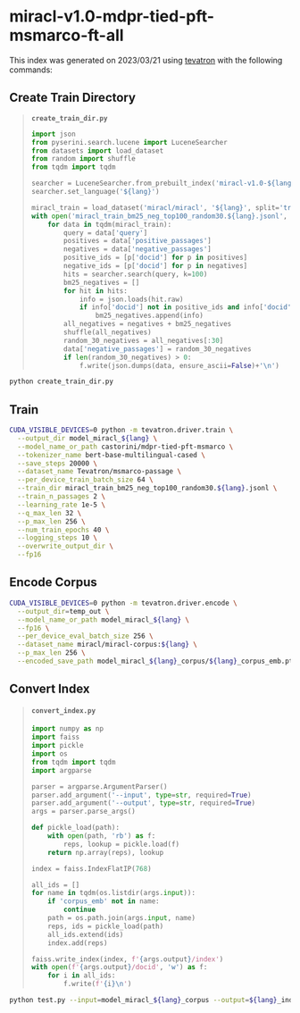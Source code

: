 # miracl-v1.0-mdpr-tied-pft-msmarco-ft-all

This index was generated on 2023/03/21 using [tevatron](https://github.com/texttron/tevatron) with the following commands:

## Create Train Directory

> **`create_train_dir.py`**
> ```python
> import json
> from pyserini.search.lucene import LuceneSearcher
> from datasets import load_dataset
> from random import shuffle
> from tqdm import tqdm
> 
> searcher = LuceneSearcher.from_prebuilt_index('miracl-v1.0-${lang}')
> searcher.set_language('${lang}')
> 
> miracl_train = load_dataset('miracl/miracl', '${lang}', split='train')
> with open('miracl_train_bm25_neg_top100_random30.${lang}.jsonl', 'w') as f:
>     for data in tqdm(miracl_train):
>         query = data['query']
>         positives = data['positive_passages']
>         negatives = data['negative_passages']
>         positive_ids = [p['docid'] for p in positives]
>         negative_ids = [p['docid'] for p in negatives]
>         hits = searcher.search(query, k=100)
>         bm25_negatives = []
>         for hit in hits:
>             info = json.loads(hit.raw)
>             if info['docid'] not in positive_ids and info['docid'] not in negative_ids:
>                 bm25_negatives.append(info)
>         all_negatives = negatives + bm25_negatives
>         shuffle(all_negatives)
>         random_30_negatives = all_negatives[:30]
>         data['negative_passages'] = random_30_negatives
>         if len(random_30_negatives) > 0:
>             f.write(json.dumps(data, ensure_ascii=False)+'\n')
> ```

```bash
python create_train_dir.py
```

## Train
```bash
CUDA_VISIBLE_DEVICES=0 python -m tevatron.driver.train \
  --output_dir model_miracl_${lang} \
  --model_name_or_path castorini/mdpr-tied-pft-msmarco \
  --tokenizer_name bert-base-multilingual-cased \
  --save_steps 20000 \
  --dataset_name Tevatron/msmarco-passage \
  --per_device_train_batch_size 64 \
  --train_dir miracl_train_bm25_neg_top100_random30.${lang}.jsonl \
  --train_n_passages 2 \
  --learning_rate 1e-5 \
  --q_max_len 32 \
  --p_max_len 256 \
  --num_train_epochs 40 \
  --logging_steps 10 \
  --overwrite_output_dir \
  --fp16
```

## Encode Corpus
```bash
CUDA_VISIBLE_DEVICES=0 python -m tevatron.driver.encode \
  --output_dir=temp_out \
  --model_name_or_path model_miracl_${lang} \
  --fp16 \
  --per_device_eval_batch_size 256 \
  --dataset_name miracl/miracl-corpus:${lang} \
  --p_max_len 256 \
  --encoded_save_path model_miracl_${lang}_corpus/${lang}_corpus_emb.pt 
```

## Convert Index

> #### **`convert_index.py`**
> ```python
> import numpy as np
> import faiss
> import pickle
> import os
> from tqdm import tqdm
> import argparse
> 
> parser = argparse.ArgumentParser()
> parser.add_argument('--input', type=str, required=True)
> parser.add_argument('--output', type=str, required=True)
> args = parser.parse_args()
> 
> def pickle_load(path):
>     with open(path, 'rb') as f:
>         reps, lookup = pickle.load(f)
>     return np.array(reps), lookup
> 
> index = faiss.IndexFlatIP(768)
> 
> all_ids = []
> for name in tqdm(os.listdir(args.input)):
>     if 'corpus_emb' not in name:
>         continue
>     path = os.path.join(args.input, name)
>     reps, ids = pickle_load(path)
>     all_ids.extend(ids)
>     index.add(reps)
> 
> faiss.write_index(index, f'{args.output}/index')
> with open(f'{args.output}/docid', 'w') as f:
>     for i in all_ids:
>         f.write(f'{i}\n')
> ```

```bash
python test.py --input=model_miracl_${lang}_corpus --output=${lang}_index
```
